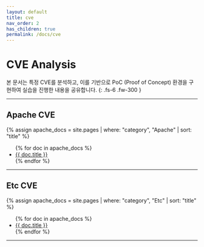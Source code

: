 ```yaml
---
layout: default
title: cve
nav_order: 2
has_children: true
permalink: /docs/cve
---
```


# CVE Analysis
본 문서는 특정 CVE를 분석하고, 이를 기반으로 PoC (Proof of Concept) 환경을 구현하여 실습을 진행한 내용을 공유합니다.
{: .fs-6 .fw-300 }

---

## Apache CVE
{% assign apache_docs = site.pages | where: "category", "Apache" | sort: "title" %}
<ul>
  {% for doc in apache_docs %}
    <li><a href="{{ doc.url }}">{{ doc.title }}</a></li>
  {% endfor %}
</ul>

---

## Etc CVE
{% assign apache_docs = site.pages | where: "category", "Etc" | sort: "title" %}
<ul>
  {% for doc in apache_docs %}
    <li><a href="{{ doc.url }}">{{ doc.title }}</a></li>
  {% endfor %}
</ul>

---
